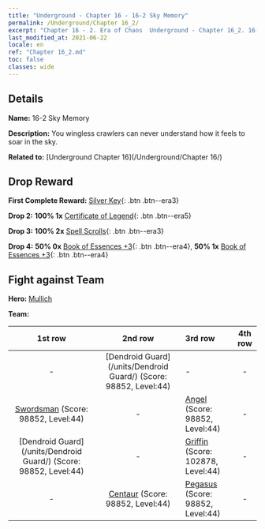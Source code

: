 ```yaml
---
title: "Underground - Chapter 16 - 16-2 Sky Memory"
permalink: /Underground/Chapter 16_2/
excerpt: "Chapter 16 - 2. Era of Chaos  Underground - Chapter 16_2. 16-2 Sky Memory"
last_modified_at: 2021-06-22
locale: en
ref: "Chapter 16_2.md"
toc: false
classes: wide
---
```


## Details

 **Name:** 16-2 Sky Memory

 **Description:** You wingless crawlers can never understand how it feels to soar in the sky.

 **Related to:** [Underground Chapter 16](/Underground/Chapter 16/)

## Drop Reward

 **First Complete Reward:** [Silver Key](/Items/con_693/){: .btn .btn--era3}

 **Drop 2:** **100% 1x** [Certificate of Legend](/Items/mat_67/){: .btn .btn--era5}

 **Drop 3:** **100% 2x** [Spell Scrolls](/Items/con_694/){: .btn .btn--era3}

 **Drop 4:** **50% 0x** [Book of Essences +3](/Items/mat_60/){: .btn .btn--era4}, **50% 1x** [Book of Essences +3](/Items/mat_60/){: .btn .btn--era4}


## Fight against Team
 **Hero:** [Mullich](/heroes/Mullich/)

 **Team:**


  | 1st row | 2nd row | 3rd row | 4th row |
  |:----:|:----:|:----|:----:|
  | - | [Dendroid Guard](/units/Dendroid Guard/) (Score: 98852, Level:44)  | - | - |
  | [Swordsman](/units/Swordsman/) (Score: 98852, Level:44)  | - | [Angel](/units/Angel/) (Score: 98852, Level:44)  | - |
  | [Dendroid Guard](/units/Dendroid Guard/) (Score: 98852, Level:44)  | - | [Griffin](/units/Griffin/) (Score: 102878, Level:44)  | - |
  | - | [Centaur](/units/Centaur/) (Score: 98852, Level:44)  | [Pegasus](/units/Pegasus/) (Score: 98852, Level:44)  | - |


